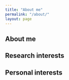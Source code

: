 ```yaml
---
title: "About me"
permalink: "/about/"
layout: page
---
```


## About me
 
## Research interests

## Personal interests
